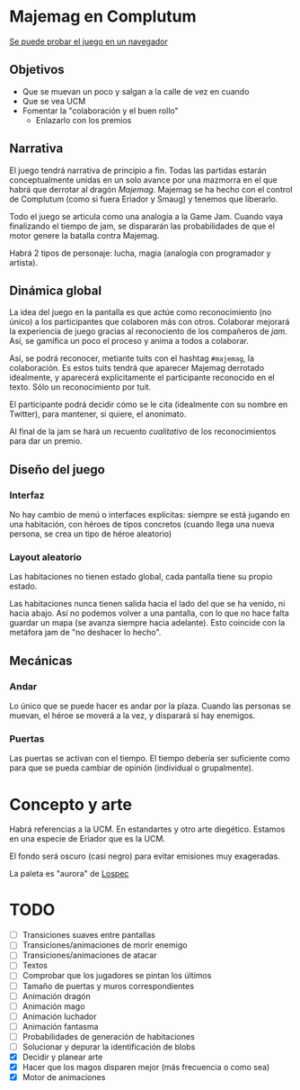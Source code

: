 # Majemag en Complutum

[Se puede probar el juego en un navegador](https://clnznr.github.io/majemag/)

## Objetivos

- Que se muevan un poco y salgan a la calle de vez en cuando
- Que se vea UCM
- Fomentar la "colaboración y el buen rollo"
    - Enlazarlo con los premios

## Narrativa

El juego tendrá narrativa de principio a fin. Todas las partidas estarán conceptualmente unidas en un solo avance por una mazmorra en el que habrá que derrotar al dragón *Majemag*. Majemag se ha hecho con el control de Complutum (como si fuera Eriador y Smaug) y tenemos que liberarlo.

Todo el juego se articula como una analogía a la Game Jam. Cuando vaya finalizando el tiempo de jam, se dispararán las probabilidades de que el motor genere la batalla contra Majemag.

Habrá 2 tipos de personaje: lucha, magia (analogía con programador y artista).


## Dinámica global

La idea del juego en la pantalla es que actúe como reconocimiento (no único) a los participantes que colaboren más con otros. Colaborar mejorará la experiencia de juego gracias al reconociento de los compañeros de *jam*. Así, se gamifica un poco el proceso y anima a todos a colaborar.

Así, se podrá reconocer, metiante tuits con el hashtag `#majemag`, la colaboración. Es estos tuits tendrá que aparecer Majemag derrotado idealmente, y aparecerá explícitamente el participante reconocido en el texto. Sólo un reconocimiento por tuit.

El participante podrá decidir cómo se le cita (idealmente con su nombre en Twitter), para mantener, si quiere, el anonimato.

Al final de la jam se hará un recuento *cualitativo* de los reconocimientos para dar un premio.

## Diseño del juego

### Interfaz

No hay cambio de menú o interfaces explícitas: siempre se está jugando en una habitación, con héroes de tipos concretos (cuando llega una nueva persona, se crea un tipo de héroe aleatorio)


### Layout aleatorio

Las habitaciones no tienen estado global, cada pantalla tiene su propio estado.

Las habitaciones nunca tienen salida hacia el lado del que se ha venido, ni hacia abajo. Así no podemos volver a una pantalla, con lo que no hace falta guardar un mapa (se avanza siempre hacia adelante). Esto coincide con la metáfora jam de "no deshacer lo hecho".


## Mecánicas

### Andar

Lo único que se puede hacer es andar por la plaza. Cuando las personas se muevan, el héroe se moverá a la vez, y disparará si hay enemigos.

### Puertas

Las puertas se activan con el tiempo. El tiempo debería ser suficiente como para que se pueda cambiar de opinión (individual o grupalmente).

# Concepto y arte

Habrá referencias a la UCM. En estandartes y otro arte diegético. Estamos en una especie de Eriador que es la UCM.

El fondo será oscuro (casi negro) para evitar emisiones muy exageradas.

La paleta es "aurora" de [Lospec](https://lospec.com/palette-list/aurora)

# TODO

- [ ] Transiciones suaves entre pantallas
- [ ] Transiciones/animaciones de morir enemigo
- [ ] Transiciones/animaciones de atacar
- [ ] Textos
- [ ] Comprobar que los jugadores se pintan los últimos
- [ ] Tamaño de puertas y muros correspondientes
- [ ] Animación dragón
- [ ] Animación mago
- [ ] Animación luchador
- [ ] Animación fantasma
- [ ] Probabilidades de generación de habitaciones
- [ ] Solucionar y depurar la identificación de blobs
- [x] Decidir y planear arte
- [x] Hacer que los magos disparen mejor (más frecuencia o como sea)
- [x] Motor de animaciones
